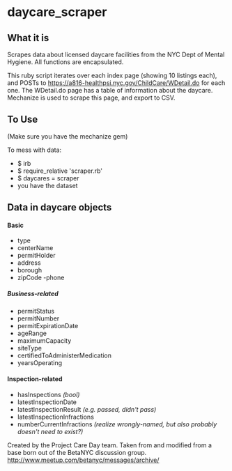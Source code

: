 daycare_scraper
===============

## What it is
Scrapes data about licensed daycare facilities from the NYC Dept of Mental Hygiene. All functions are encapsulated. 

This ruby script iterates over each index page (showing 10 listings each), and POSTs to https://a816-healthpsi.nyc.gov/ChildCare/WDetail.do for each one. The WDetail.do page has a table of information about the daycare.  Mechanize is used to scrape this page, and export to CSV.


## To Use
(Make sure you have the mechanize gem)

To mess with data:
- $ irb
- $ require_relative 'scraper.rb'
- $ daycares = scraper
- you have the dataset

## Data in daycare objects
#### Basic
- type
- centerName
- permitHolder
- address
- borough
- zipCode
-phone

##### Business-related
- permitStatus
- permitNumber
- permitExpirationDate
- ageRange
- maximumCapacity
- siteType
- certifiedToAdministerMedication
- yearsOperating

#### Inspection-related
- hasInspections *(bool)*
- latestInspectionDate
- latestInspectionResult *(e.g. passed, didn't pass)*
- latestInspectionInfractions
- numberCurrentInfractions *(realize wrongly-named, but also probably doesn't need to exist?)*




Created by the Project Care Day team. Taken from and modified from a base born out of the BetaNYC discussion group. http://www.meetup.com/betanyc/messages/archive/
